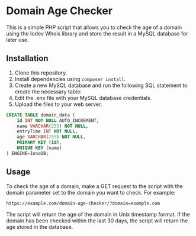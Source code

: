 # Domain Age Checker

This is a simple PHP script that allows you to check the age of a domain using the Iodev Whois library and store the result in a MySQL database for later use.

## Installation

1. Clone this repository.
2. Install dependencies using `composer install`.
3. Create a new MySQL database and run the following SQL statement to create the necessary table:
4. Edit the .env file with your MySQL database credentials.
5. Upload the files to your web server.
```sql
CREATE TABLE domain_data (
    id INT NOT NULL AUTO_INCREMENT,
    name VARCHAR(255) NOT NULL,
    entryTime INT NOT NULL,
    age VARCHAR(255) NOT NULL,
    PRIMARY KEY (id),
    UNIQUE KEY (name)
) ENGINE=InnoDB;

```
## Usage
To check the age of a domain, make a GET request to the script with the domain parameter set to the domain you want to check. For example:

``` https://example.com/domain-age-checker/?domain=example.com ```

The script will return the age of the domain in Unix timestamp format. If the domain has been checked within the last 30 days, the script will return the age stored in the database.
